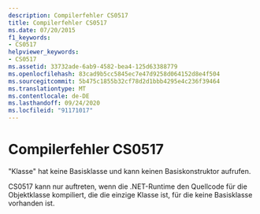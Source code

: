 ```yaml
---
description: Compilerfehler CS0517
title: Compilerfehler CS0517
ms.date: 07/20/2015
f1_keywords:
- CS0517
helpviewer_keywords:
- CS0517
ms.assetid: 33732ade-6ab9-4582-bea4-125d63388779
ms.openlocfilehash: 83cad9b5cc5845ec7e47d9258d064152d8e4f504
ms.sourcegitcommit: 5b475c1855b32cf78d2d1bbb4295e4c236f39464
ms.translationtype: MT
ms.contentlocale: de-DE
ms.lasthandoff: 09/24/2020
ms.locfileid: "91171017"
---
```

# <a name="compiler-error-cs0517"></a>Compilerfehler CS0517

"Klasse" hat keine Basisklasse und kann keinen Basiskonstruktor aufrufen.  
  
 CS0517 kann nur auftreten, wenn die .NET-Runtime den Quellcode für die Objektklasse kompiliert, die die einzige Klasse ist, für die keine Basisklasse vorhanden ist.
